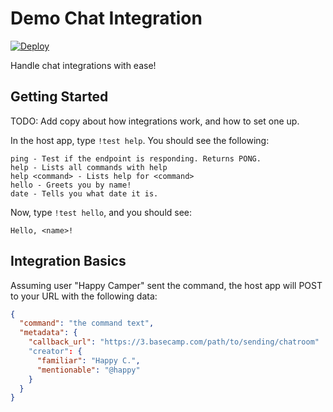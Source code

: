 # Demo Chat Integration

[![Deploy](https://www.herokucdn.com/deploy/button.png)](https://heroku.com/deploy?template=https://github.com/anoldguy/vanilla-chatbot/tree/master)

Handle chat integrations with ease!

## Getting Started
TODO: Add copy about how integrations work, and how to set one up.

In the host app, type `!test help`.  You should see the following:

````
ping - Test if the endpoint is responding. Returns PONG.
help - Lists all commands with help
help <command> - Lists help for <command>
hello - Greets you by name!
date - Tells you what date it is.
````

Now, type `!test hello`, and you should see:
```
Hello, <name>!
```

## Integration Basics

Assuming user "Happy Camper" sent the command, the host app will POST to your
URL with the following data:
```json
{
  "command": "the command text",
  "metadata": {
    "callback_url": "https://3.basecamp.com/path/to/sending/chatroom"
    "creator": {
      "familiar": "Happy C.",
      "mentionable": "@happy"
    }
  }
}
